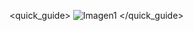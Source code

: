 <quick_guide>
![Imagen1](http://static.energysistem.com/images/manuals/39594/53738a74e175c.jpg)
</quick_guide>
